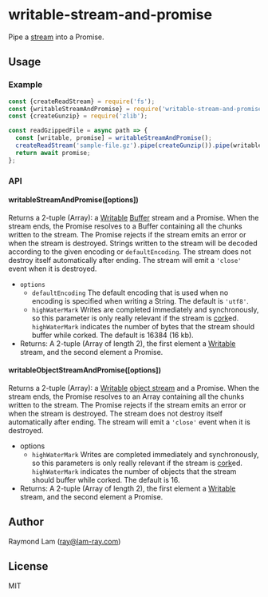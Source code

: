 # writable-stream-and-promise

Pipe a [stream](https://nodejs.org/api/stream.htm) into a Promise.

## Usage

### Example

```javascript
const {createReadStream} = require('fs');
const {writableStreamAndPromise} = require('writable-stream-and-promise');
const {createGunzip} = require('zlib');

const readGzippedFile = async path => {
  const [writable, promise] = writableStreamAndPromise();
  createReadStream('sample-file.gz').pipe(createGunzip()).pipe(writable);
  return await promise;
};
```

### API

#### writableStreamAndPromise([options])

Returns a 2-tuple (Array): a [Writable](https://nodejs.org/api/stream.html#stream_writable_streams) [Buffer](https://nodejs.org/api/buffer.html) stream and a Promise. When the stream ends, the Promise resolves to a Buffer containing all the chunks written to the stream. The Promise rejects if the stream emits an error or when the stream is destroyed. Strings written to the stream will be decoded according to the given encoding or `defaultEncoding`. The stream does not destroy itself automatically after ending. The stream will emit a `'close'` event when it is destroyed.

- `options`
  - `defaultEncoding` The default encoding that is used when no encoding is specified when writing a String. The default is `'utf8'`.
  - `highWaterMark` Writes are completed immediately and synchronously, so this parameter is only really relevant if the stream is [cork](https://nodejs.org/api/stream.html#stream_writable_cork)ed. `highWaterMark` indicates the number of bytes that the stream should buffer while corked. The default is 16384 (16 kb). 
- Returns: A 2-tuple (Array of length 2), the first element a [Writable](https://nodejs.org/api/stream.html#stream_writable_streams) stream, and the second element a Promise.

#### writableObjectStreamAndPromise([options])

Returns a 2-tuple (Array): a [Writable](https://nodejs.org/api/stream.html#stream_writable_streams) [object stream](https://nodejs.org/api/stream.html#stream_object_mode) and a Promise. When the stream ends, the Promise resolves to an Array containing all the chunks written to the stream. The Promise rejects if the stream emits an error or when the stream is destroyed. The stream does not destroy itself automatically after ending. The stream will emit a `'close'` event when it is destroyed.

- options
  - `highWaterMark` Writes are completed immediately and synchronously, so this parameters is only really relevant if the stream is [cork](https://nodejs.org/api/stream.html#stream_writable_cork)ed. `highWaterMark` indicates the number of objects that the stream should buffer while corked. The default is 16.
- Returns: A 2-tuple (Array of length 2), the first element a [Writable](https://nodejs.org/api/stream.html#stream_writable_streams) stream, and the second element a Promise.

## Author

Raymond Lam (ray@lam-ray.com)

## License

MIT
